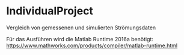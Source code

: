 # IndividualProject
Vergleich von gemessenen und simulierten Strömungsdaten


Für das Ausführen wird die Matlab Runtime 2016a benötigt: https://www.mathworks.com/products/compiler/matlab-runtime.html
